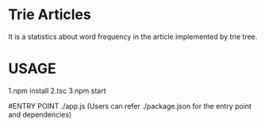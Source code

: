 # Trie Articles
It is a statistics about word frequency in the article implemented by trie tree.

# USAGE
1.npm install
2.tsc
3.npm start

#ENTRY POINT
./app.js (Users can refer ./package.json for the entry point and dependencies)

